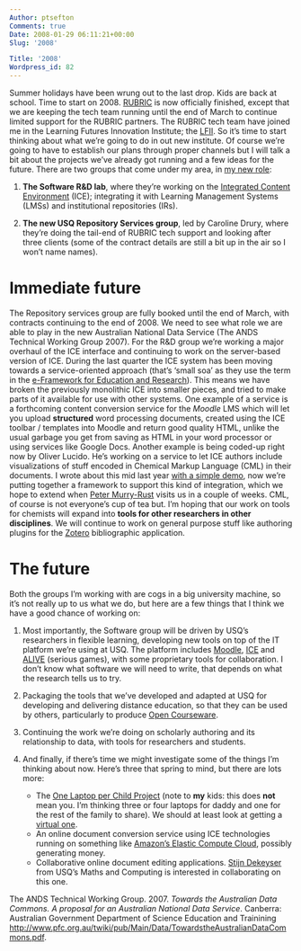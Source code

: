 ```yaml
---
Author: ptsefton
Comments: true
Date: 2008-01-29 06:11:21+00:00
Slug: '2008'

Title: '2008'
Wordpress_id: 82
---
```


Summer holidays have been wrung out to the last drop. Kids are back at
school. Time to start on 2008. [RUBRIC](http://rubric.edu.au/) is now
officially finished, except that we are keeping the tech team running
until the end of March to continue limited support for the RUBRIC
partners. The RUBRIC tech team have joined me in the Learning Futures
Innovation Institute; the [LFII](http://www.usq.edu.au/lfii). So it’s
time to start thinking about what we’re going to do in out new
institute. Of course we’re going to have to establish our plans through
proper channels but I will talk a bit about the projects we’ve already
got running and a few ideas for the future. There are two groups that
come under my area, in [my new
role](http://ptsefton.com/2008/01/02/new-job-manager-software-research-and-development-in-the-learning-futures-innovation-institute.htm):

1.  **The Software R&D lab**, where they’re working on the [Integrated
    Content Environment](http://ice.usq.edu.au/) (ICE); integrating it
    with Learning Management Systems (LMSs) and institutional
    repositories (IRs).
	
2.  **The new USQ Repository Services group**, led by Caroline Drury,
    where they’re doing the tail-end of RUBRIC tech support and looking
    after three clients (some of the contract details are still a bit up
    in the air so I won’t name names).

# <span id="id2"></span><!--id2--></a>Immediate future

The Repository services group are fully booked until the end of March,
with contracts continuing to the end of 2008. We need to see what role
we are able to play in the new Australian National Data Service (The
ANDS Technical Working Group 2007). For the R&D group we’re working a
major overhaul of the ICE interface and continuing to work on the
server-based version of ICE. During the last quarter the ICE system has
been moving towards a service-oriented approach (that’s ‘small soa’ as
they use the term in the [e-Framework for Education and
Research](http://www.e-framework.org/)). This means we have broken the
previously monolithic ICE into smaller pieces, and tried to make parts
of it available for use with other systems. One example of a service is
a forthcoming content conversion service for the *Moodle* LMS which will
let you upload **structured** word processing documents, created using
the ICE toolbar / templates into Moodle and return good quality HTML,
unlike the usual garbage you get from saving as HTML in your word
processor or using services like Google Docs. Another example is being
coded-up right now by Oliver Lucido. He’s working on a service to let
ICE authors include visualizations of stuff encoded in Chemical Markup
Language (CML) in their documents. I wrote about this mid last year
[with a simple demo](http://ptsefton.com/blog/2007/06/22/cml_demo/), now
we’re putting together a framework to support this kind of integration,
which we hope to extend when [Peter
Murry-Rust](http://wwmm.ch.cam.ac.uk/blogs/murrayrust/) visits us in a
couple of weeks. CML, of course is not everyone’s cup of tea but. I’m
hoping that our work on tools for chemists will expand into **tools for
other researchers in other disciplines**. We will continue to work on
general purpose stuff like authoring plugins for the
[Zotero](http://zotero.org/) bibliographic application.


# <span id="id3"></span><!--id3--></a>The future

Both the groups I’m working with are cogs in a big university machine,
so it’s not really up to us what we do, but here are a few things that I
think we have a good chance of working on:
1.  Most importantly, the Software group will be driven by USQ’s
    researchers in flexible learning, developing new tools on top of the
    IT platform we’re using at USQ. The platform includes
    [Moodle](http://moodle.org/), [ICE](http://ice.usq.edu.au/) and
    [ALIVE](http://www.alivex3d.org/) (serious games), with some
    proprietary tools for collaboration. I don’t know what software we
    will need to write, that depends on what the research tells us to
    try.
	
2.  Packaging the tools that we’ve developed and adapted at USQ for
    developing and delivering distance education, so that they can be
    used by others, particularly to produce [Open
    Courseware](http://www.ocwconsortium.org/).
	
3.  Continuing the work we’re doing on scholarly authoring and its
relationship to data, with tools for researchers and students.

4.  And finally, if there’s time we might investigate some of the things
    I’m thinking about now. Here’s three that spring to mind, but there
    are lots more:
    -   The [One Laptop per Child Project](http://laptop.org/) (note to
        **my** kids: this does **not** mean you. I’m thinking three or
        four laptops for daddy and one for the rest of the family to
        share). We should at least look at getting a [virtual
        one](http://chanson.livejournal.com/180680.html).
    -   An online document conversion service using ICE technologies
        running on something like [Amazon’s Elastic Compute
        Cloud](http://www.amazon.com/gp/browse.html?node=201590011),
        possibly generating money.
    -   Collaborative online document editing applications. [Stijn
        Dekeyser](http://www.sci.usq.edu.au/staff/Staff.php?Id=1073)
        from USQ’s Maths and Computing is interested in collaborating on
        this one.

The ANDS Technical Working Group. 2007. *Towards the Australian Data
Commons. A proposal for an Australian National Data Service*. Canberra:
Australian Government Department of Science Education and Trainining
http://www.pfc.org.au/twiki/pub/Main/Data/TowardstheAustralianDataCommons.pdf.

</div>

</div>
